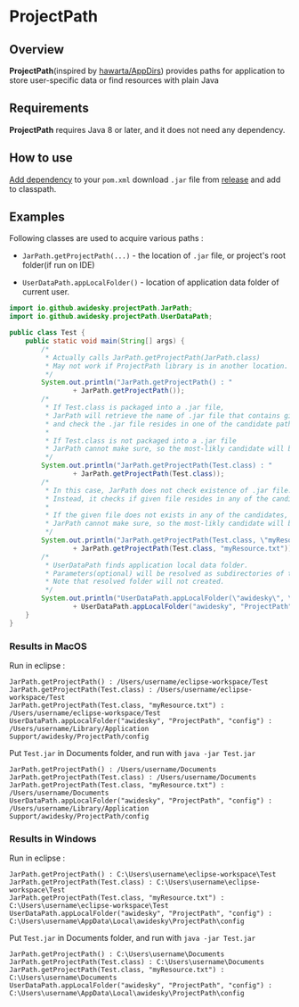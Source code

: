 # ProjectPath

## Overview

**ProjectPath**(inspired by [hawarta/AppDirs](https://github.com/harawata/appdirs)) provides paths for application to store user-specific data or find resources with plain Java

## Requirements

**ProjectPath** requires Java 8 or later, and it does not need any dependency.

## How to use

[Add dependency](https://central.sonatype.com/artifact/io.github.awidesky/ProjectPath) to your `pom.xml`  download `.jar` file from [release](https://github.com/awidesky/ProjectPath/releases) and add to classpath.

## Examples

Following classes are used to acquire  various paths :

* `JarPath.getProjectPath(...)` - the location of `.jar` file, or project's root folder(if run on IDE)

* `UserDataPath.appLocalFolder()` - location of application data folder of current user.

```java
import io.github.awidesky.projectPath.JarPath;
import io.github.awidesky.projectPath.UserDataPath;

public class Test {
	public static void main(String[] args) {
		/*
		 * Actually calls JarPath.getProjectPath(JarPath.class)
		 * May not work if ProjectPath library is in another location. 
		 */
		System.out.println("JarPath.getProjectPath() : "
				+ JarPath.getProjectPath());
		/*
		 * If Test.class is packaged into a .jar file,
		 * JarPath will retrieve the name of .jar file that contains given class(Test.class),
		 * and check the .jar file resides in one of the candidate paths.
		 * 
		 * If Test.class is not packaged into a .jar file
		 * JarPath cannot make sure, so the most-likly candidate will be returned.
		 */
		System.out.println("JarPath.getProjectPath(Test.class) : "
				+ JarPath.getProjectPath(Test.class));
		/*
		 * In this case, JarPath does not check existence of .jar file.
		 * Instead, it checks if given file resides in any of the candidate paths.
		 * 
		 * If the given file does not exists in any of the candidates,
		 * JarPath cannot make sure, so the most-likly candidate will be returned.
		 */
		System.out.println("JarPath.getProjectPath(Test.class, \"myResource.txt\") : "
				+ JarPath.getProjectPath(Test.class, "myResource.txt"));
		/*
		 * UserDataPath finds application local data folder.
		 * Parameters(optional) will be resolved as subdirectories of the folder.
		 * Note that resolved folder will not created.  
		 */
		System.out.println("UserDataPath.appLocalFolder(\"awidesky\", \"ProjectPath\", \"config\") : "
				+ UserDataPath.appLocalFolder("awidesky", "ProjectPath", "config"));
	}
}
```



### Results in MacOS

Run in eclipse :

```
JarPath.getProjectPath() : /Users/username/eclipse-workspace/Test
JarPath.getProjectPath(Test.class) : /Users/username/eclipse-workspace/Test
JarPath.getProjectPath(Test.class, "myResource.txt") : /Users/username/eclipse-workspace/Test
UserDataPath.appLocalFolder("awidesky", "ProjectPath", "config") : /Users/username/Library/Application Support/awidesky/ProjectPath/config
```

Put `Test.jar` in Documents folder, and run with `java -jar Test.jar` 

```
JarPath.getProjectPath() : /Users/username/Documents
JarPath.getProjectPath(Test.class) : /Users/username/Documents
JarPath.getProjectPath(Test.class, "myResource.txt") : /Users/username/Documents
UserDataPath.appLocalFolder("awidesky", "ProjectPath", "config") : /Users/username/Library/Application Support/awidesky/ProjectPath/config
```



### Results in Windows

Run in eclipse :

```
JarPath.getProjectPath() : C:\Users\username\eclipse-workspace\Test
JarPath.getProjectPath(Test.class) : C:\Users\username\eclipse-workspace\Test
JarPath.getProjectPath(Test.class, "myResource.txt") : C:\Users\username\eclipse-workspace\Test
UserDataPath.appLocalFolder("awidesky", "ProjectPath", "config") : C:\Users\username\AppData\Local\awidesky\ProjectPath\config
```

Put `Test.jar` in Documents folder, and run with `java -jar Test.jar` 

```
JarPath.getProjectPath() : C:\Users\username\Documents
JarPath.getProjectPath(Test.class) : C:\Users\username\Documents
JarPath.getProjectPath(Test.class, "myResource.txt") : C:\Users\username\Documents
UserDataPath.appLocalFolder("awidesky", "ProjectPath", "config") : C:\Users\username\AppData\Local\awidesky\ProjectPath\config
```
